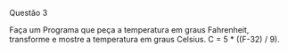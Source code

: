 Questão 3

Faça um Programa que peça a temperatura em graus Fahrenheit,
transforme e mostre a temperatura em graus Celsius.
C = 5 * ((F-32) / 9).